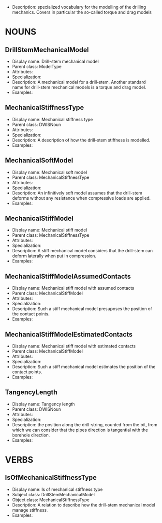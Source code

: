 - Description: specialized vocabulary for the modelling of the drilling mechanics. Covers in particular the so-called torque and drag models

# NOUNS
## DrillStemMechanicalModel <!-- NOUN -->
- Display name: Drill-stem mechanical model
- Parent class: ModelType
- Attributes:
- Specialization: 
- Description: A mechanical model for a drill-stem. Another standard name for drill-stem mechanical models is a torque and drag model.
- Examples:
## MechanicalStiffnessType <!-- NOUN -->
- Display name: Mechanical stiffness type
- Parent class: DWISNoun
- Attributes:
- Specialization: 
- Description: A description of how the drill-stem stiffness is modelled.
- Examples:
## MechanicalSoftModel <!-- NOUN -->
- Display name: Mechanical soft model
- Parent class: MechanicalStiffnessType
- Attributes:
- Specialization: 
- Description: An infinitively soft model assumes that the drill-stem deforms without any resistance when compressive loads are applied.
- Examples:
## MechanicalStiffModel <!-- NOUN -->
- Display name: Mechanical stiff model
- Parent class: MechanicalStiffnessType
- Attributes:
- Specialization:
- Description: A stiff mechanical model considers that the drill-stem can deform laterally when put in compression.
- Examples:
## MechanicalStiffModelAssumedContacts<!-- NOUN -->
- Display name: Mechanical stiff model with assumed contacts
- Parent class: MechanicalStiffModel
- Attributes:
- Specialization:
- Description: Such a stiff mechanical model presuposes the position of the contact points.
- Examples:
## MechanicalStiffModelEstimatedContacts<!-- NOUN -->
- Display name: Mechanical stiff model with estimated contacts
- Parent class: MechanicalStiffModel
- Attributes:
- Specialization:
- Description: Such a stiff mechanical model estimates the position of the contact points.
- Examples:
## TangencyLength<!-- NOUN -->
- Display name: Tangency length
- Parent class: DWISNoun
- Attributes:
- Specialization:
- Description: the position along the drill-string, counted from the bit, from which we can consider that the pipes direction is tangential with the borehole direction.
- Examples: 

# VERBS
## IsOfMechanicalStiffnessType <!-- VERB -->
- Display name: Is of mechanical stiffness type
- Subject class: DrillStemMechanicalModel
- Object class: MechanicalStiffnessType
- Description: A relation to describe how the drill-stem mechanical model manage stiffness.
- Examples: 
